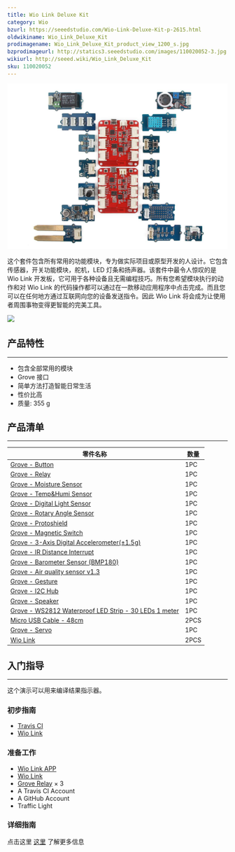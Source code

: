 ```yaml
---
title: Wio Link Deluxe Kit
category: Wio
bzurl: https://seeedstudio.com/Wio-Link-Deluxe-Kit-p-2615.html
oldwikiname: Wio_Link_Deluxe_Kit
prodimagename: Wio_Link_Deluxe_Kit_product_view_1200_s.jpg
bzprodimageurl: http://statics3.seeedstudio.com/images/110020052-3.jpg
wikiurl: http://seeed.wiki/Wio_Link_Deluxe_Kit
sku: 110020052
---
```


![](https://raw.githubusercontent.com/SeeedDocument/Wio_Link_Deluxe_Kit/master/img/Wio_Link_Deluxe_Kit_product_view_1200_s.jpg)

这个套件包含所有常用的功能模块，专为做实际项目或原型开发的人设计。它包含传感器，开关功能模块，舵机，LED 灯条和扬声器。该套件中最令人惊叹的是 Wio Link 开发板，它可用于各种设备且无需编程技巧。所有您希望模块执行的动作和对 Wio Link 的代码操作都可以通过在一款移动应用程序中点击完成。而且您可以在任何地方通过互联网向您的设备发送指令。因此 Wio Link 将会成为让使用者周围事物变得更智能的完美工具。

[![](https://github.com/SeeedDocument/wiki_chinese/raw/master/docs/images/click_to_buy.PNG)](https://item.taobao.com/item.htm?spm=a1z10.3-c.w4002-11172317909.12.2222220bjs3XUd&id=528642203760)

## 产品特性
--------

-   包含全部常用的模块
-   Grove 接口
-   简单方法打造智能日常生活
-   性价比高
-   质量: 355 g

## 产品清单
----------

| 零件名称                                                                                                                   | 数量 |
|------------------------------------------------------------------------------------------------------------------------------|----------|
| [Grove - Button](http://seeed.wiki/Grove-Button/)                                                                                              | 1PC     |
| [Grove - Relay](http://seeed.wiki/Grove-Relay/)                                                     | 1PC     |
| [Grove - Moisture Sensor](http://seeed.wiki/Grove-Moisture_Sensor/)                                                                            | 1PC     |
| [Grove - Temp&Humi Sensor](http://seeed.wiki/Grove-Temperature_and_Humidity_Sensor/)                   | 1PC     |
| [Grove - Digital Light Sensor](http://seeed.wiki/Grove-Digital_Light_Sensor/)         | 1PC     |
| [Grove - Rotary Angle Sensor](http://seeed.wiki/Grove-Rotary_Angle_Sensor/)             | 1PC     |
| [Grove - Protoshield](http://seeed.wiki/Grove-Protoshield/)                             | 1PC     |
| [Grove - Magnetic Switch](http://seeed.wiki/Grove-Magnetic_Switch/)                     | 1PC     |
| [Grove - 3-Axis Digital Accelerometer(±1.5g)](http://seeed.wiki/Grove-3-Axis_Digital_Accelerometer-1.5g/)                                      | 1PC     |
| [Grove - IR Distance Interrupt](https://www.seeedstudio.com/Grove-IR-Distance-Interrupter-v1.2-p-2767.html)                                                         | 1PC     |
| [Grove - Barometer Sensor (BMP180)](http://www.seeedstudio.com/depot/Grove-Barometer-Sensor-BMP180-p-1840.html?cPath=25_124) | 1PC     |
| [Grove - Air quality sensor v1.3](http://seeed.wiki/Grove-Air_Quality_Sensor_v1.3/)    | 1PC     |
| [Grove - Gesture](http://seeed.wiki/Grove-Gesture_v1.0/)                                    | 1PC     |
| [Grove - I2C Hub](http://seeed.wiki/Grove-I2C_Hub/)                                     | 1PC     |
| [Grove - Speaker](http://seeed.wiki/Grove-Speaker/)                                                | 1PC     |
| [Grove - WS2812 Waterproof LED Strip - 30 LEDs 1 meter](https://www.seeedstudio.com/Digital-RGB-LED-Flexi-Strip-30-LED-1-Meter-p-1665.html)                                                                        | 1PC     |
| [Micro USB Cable - 48cm](https://www.seeedstudio.com/Micro-USB-Cable-48cm-p-1475.html)                     | 2PCS    |
| [Grove - Servo](http://seeed.wiki/Grove-Servo/)                                                    | 1PC     |
| [Wio Link](http://seeed.wiki/Wio_Link/)                                                                                                        | 2PCS    |

## 入门指导
-------------

这个演示可以用来编译结果指示器。

### 初步指南

-   [Travis CI](https://travis-ci.org/)
-   [Wio Link](http://seeed.wiki/Wio_Link/)

### 准备工作

-   [Wio Link APP](https://www.kickstarter.com/projects/seeed/wio-link-3-steps-5-minutes-build-your-iot-applicat)
-   [Wio Link](http://seeed.wiki/Wio_Link/)
-   [Grove Relay](http://seeed.wiki/Grove-Relay/) × 3
-   A Travis CI Account
-   A GitHub Account
-   Traffic Light

### 详细指南

点击这里 [这里](http://www.seeedstudio.com/recipe/1068-traffic-light-indicates-travis-ci-compiled-results.html) 了解更多信息


<!-- This Markdown file was created from http://www.seeedstudio.com/wiki/Wio_Link_Deluxe_Kit -->
